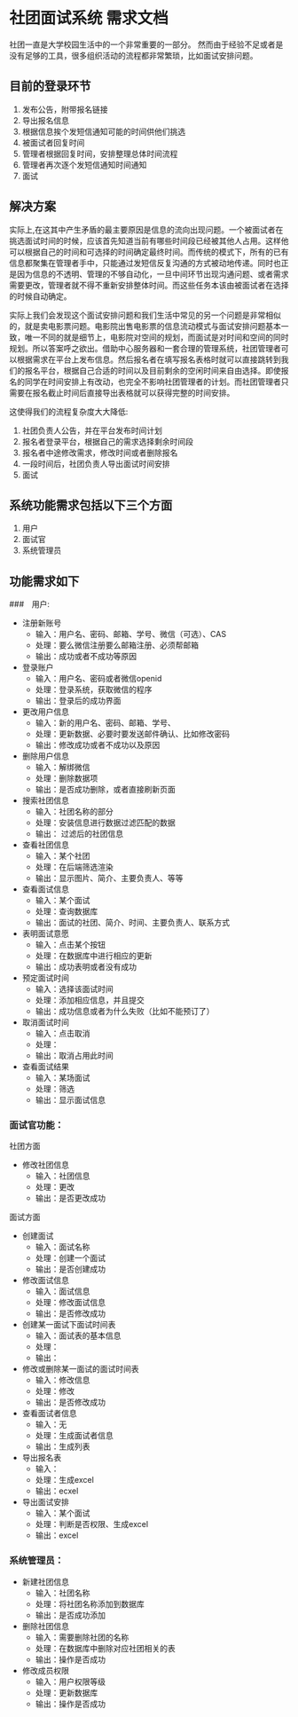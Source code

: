 # 社团面试系统 需求文档

社团一直是大学校园生活中的一个非常重要的一部分。
然而由于经验不足或者是没有足够的工具，很多组织活动的流程都非常繁琐，比如面试安排问题。

## 目前的登录环节

1. 发布公告，附带报名链接
2. 导出报名信息
3. 根据信息挨个发短信通知可能的时间供他们挑选
4. 被面试者回复时间
5. 管理者根据回复时间，安排整理总体时间流程
6. 管理者再次逐个发短信通知时间通知
7. 面试

## 解决方案

实际上,在这其中产生矛盾的最主要原因是信息的流向出现问题。一个被面试者在挑选面试时间的时候，应该首先知道当前有哪些时间段已经被其他人占用。这样他可以根据自己的时间和可选择的时间确定最终时间。而传统的模式下，所有的已有信息都聚集在管理者手中，只能通过发短信反复沟通的方式被动地传递。同时也正是因为信息的不透明、管理的不够自动化，一旦中间环节出现沟通问题、或者需求需要更改，管理者就不得不重新安排整体时间。而这些任务本该由被面试者在选择的时候自动确定。


实际上我们会发现这个面试安排问题和我们生活中常见的另一个问题是非常相似的，就是卖电影票问题。电影院出售电影票的信息流动模式与面试安排问题基本一致，唯一不同的就是细节上，电影院对空间的规划，而面试是对时间和空间的同时规划。所以答案呼之欲出。借助中心服务器和一套合理的管理系统，社团管理者可以根据需求在平台上发布信息。然后报名者在填写报名表格时就可以直接跳转到我们的报名平台，根据自己合适的时间以及目前剩余的空闲时间来自由选择。即使报名的同学在时间安排上有改动，也完全不影响社团管理者的计划。而社团管理者只需要在报名截止时间后直接导出表格就可以获得完整的时间安排。


这使得我们的流程复杂度大大降低:

1. 社团负责人公告，并在平台发布时间计划
2. 报名者登录平台，根据自己的需求选择剩余时间段
3. 报名者中途修改需求，修改时间或者删除报名
4. 一段时间后，社团负责人导出面试时间安排
5. 面试

## 系统功能需求包括以下三个方面
1.	用户
2.	面试官
3.	系统管理员

## 功能需求如下

###　用户:
- 注册新账号
  - 输入：用户名、密码、邮箱、学号、微信（可选）、CAS
  - 处理：要么微信注册要么邮箱注册、必须帮邮箱
  - 输出：成功或者不成功等原因
- 登录账户
  - 输入：用户名、密码或者微信openid
  - 处理：登录系统，获取微信的程序
  - 输出：登录后的成功界面
- 更改用户信息
  - 输入：新的用户名、密码、邮箱、学号、
  - 处理：更新数据、必要时要发送邮件确认、比如修改密码
  - 输出：修改成功或者不成功以及原因
- 删除用户信息
  - 输入：解绑微信
  - 处理：删除数据项
  - 输出：是否成功删除，或者直接刷新页面
- 搜索社团信息
  - 输入：社团名称的部分
  - 处理：安装信息进行数据过滤匹配的数据
  - 输出： 过滤后的社团信息
- 查看社团信息
  - 输入：某个社团
  - 处理：在后端筛选渲染
  - 输出：显示图片、简介、主要负责人、等等
- 查看面试信息
  - 输入：某个面试
  - 处理：查询数据库
  - 输出：面试的社团、简介、时间、主要负责人、联系方式
- 表明面试意愿
  - 输入：点击某个按钮
  - 处理：在数据库中进行相应的更新
  - 输出：成功表明或者没有成功
- 预定面试时间
  - 输入：选择该面试时间
  - 处理：添加相应信息，并且提交
  - 输出：成功信息或者为什么失败（比如不能预订了）
- 取消面试时间
  - 输入：点击取消
  - 处理：
  - 输出：取消占用此时间
- 查看面试结果
  - 输入：某场面试
  - 处理：筛选
  - 输出：显示面试信息

### 面试官功能：

社团方面

- 修改社团信息
  - 输入：社团信息	
  - 处理：更改
  - 输出：是否更改成功

面试方面

- 创建面试
  - 输入：面试名称	
  - 处理：创建一个面试
  - 输出：是否创建成功
- 修改面试信息
  - 输入：面试信息
  - 处理：修改面试信息
  - 输出：是否修改成功
- 创建某一面试下面试时间表
  - 输入：面试表的基本信息
  - 处理：
  - 输出：
- 修改或删除某一面试的面试时间表
  - 输入：修改信息
  - 处理：修改
  - 输出：是否修改成功
- 查看面试者信息
  - 输入：无
  - 处理：生成面试者信息
  - 输出：生成列表
- 导出报名表
  - 输入：
  - 处理：生成excel
  - 输出：ecxel
- 导出面试安排
  - 输入：某个面试
  - 处理：判断是否权限、生成excel
  - 输出：excel


### 系统管理员：

- 新建社团信息
  - 输入：社团名称
  - 处理：将社团名称添加到数据库
  - 输出：是否成功添加
- 删除社团信息
  - 输入：需要删除社团的名称
  - 处理：在数据库中删除对应社团相关的表
  - 输出：操作是否成功
- 修改成员权限
  - 输入：用户权限等级
  - 处理：更新数据库
  - 输出：操作是否成功